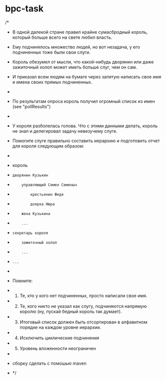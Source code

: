 # bpc-task
/*
 * В одной далекой стране правил крайне сумасбродный король, который больше всего на свете любил власть.
 * Ему подчинялось множество людей, но вот незадача, у его подчиненных тоже были свои слуги.
 * Король обезумел от мысли, что какой-нибудь дворянин или даже зажиточный холоп может иметь больше слуг, чем он сам.
 * И приказал всем людям на бумаге через запятую написать свое имя и имена своих прямых подчиненных.
 *
 * По результатам опроса король получил огромный список из имен (see "pollResults")
 *
 * У короля разболелась голова. Что с этими данными делать, король не знал и делегировал задачу невезучему слуге.

 * Помогите слуге правильно составить иерархию и подготовить  отчет для короля следующим образом:
 *
 * король
 *     дворянин Кузькин
 *         управляющий Семен Семеныч
 *             крестьянин Федя
 *             доярка Нюра
 *         жена Кузькина
 *         ...
 *     секретарь короля
 *         зажиточный холоп
 *         ...
 *     ...
 *
 * Помните:
 *  1. Те, кто у кого нет подчиненных, просто написали свое имя.
 *  2. Те, кого никто не указал как слугу, подчиняются напрямую королю (ну, пускай бедный король так думает).
 *  3. Итоговый список должен быть отсортирован в алфавитном порядке на каждом уровне иерархии.
 *  4. Исключить циклические подчинения
 *  5. Уровень вложенности неограничен
 *
 * сборку сделать с помошью maven
 * */
